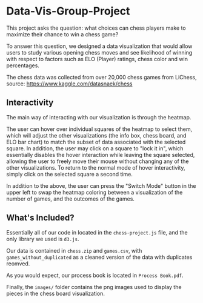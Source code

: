 # Data-Vis-Group-Project
This project asks the question: what choices can chess players make to maximize their chance to win a chess game? 

To answer this question, we designed a data visualization that would allow users to study various opening chess moves and see likelihood of winning with respect to factors such as ELO (Player) ratings, chess color and win percentages.

The chess data was collected from over 20,000 chess games from LiChess, source: https://www.kaggle.com/datasnaek/chess

## Interactivity

The main way of interacting with our visualization is through the heatmap.

The user can hover over individual squares of the heatmap to select them, which will adjust the other visualizations (the info box, chess board, and ELO bar chart) to match the subset of data associated with the selected square.  In addition, the user may click on a square to "lock it in", which essentially disables the hover interaction while leaving the square selected, allowing the user to freely move their mouse without changing any of the other visualizations.  To return to the normal mode of hover interactivity, simply click on the selected square a second time.

In addition to the above, the user can press the "Switch Mode" button in the upper left to swap the heatmap coloring between a visualization of the number of games, and the outcomes of the games.

## What's Included?

Essentially all of our code in located in the `chess-project.js` file, and the only library we used is `d3.js`.  

Our data is contained in `chess.zip` and `games.csv`, with `games_without_duplicated` as a cleaned version of the data with duplicates reomved.

As you would expect, our process book is located in `Process Book.pdf`.

Finally, the `images/` folder contains the png images used to display the pieces in the chess board visualization.